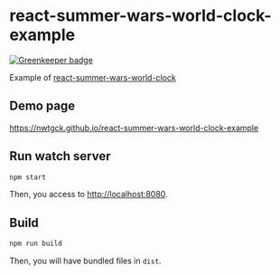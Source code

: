# react-summer-wars-world-clock-example

[![Greenkeeper badge](https://badges.greenkeeper.io/nwtgck/react-summer-wars-world-clock-example.svg)](https://greenkeeper.io/)

Example of [react-summer-wars-world-clock](https://github.com/nwtgck/react-summer-wars-world-clock)

## Demo page

<https://nwtgck.github.io/react-summer-wars-world-clock-example>

## Run watch server

```bash
npm start
```

Then, you access to <http://localhost:8080>.

## Build

```bash
npm run build
```

Then, you will have bundled files in `dist`.